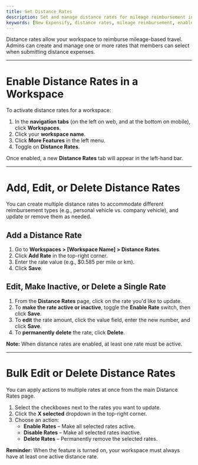 ```yaml
---
title: Set Distance Rates
description: Set and manage distance rates for mileage reimbursement in your Expensify workspace.
keywords: [New Expensify, distance rates, mileage reimbursement, enable distance rates, workspace settings, bulk edit rates]
---
```


Distance rates allow your workspace to reimburse mileage-based travel. Admins can create and manage one or more rates that members can select when submitting distance expenses.

---

# Enable Distance Rates in a Workspace

To activate distance rates for a workspace:

1. In the **navigation tabs** (on the left on web, and at the bottom on mobile), click **Workspaces**.
2. Click your **workspace name**.
3. Click **More Features** in the left menu.
4. Toggle on **Distance Rates**.

Once enabled, a new **Distance Rates** tab will appear in the left-hand bar.

---

# Add, Edit, or Delete Distance Rates

You can create multiple distance rates to accommodate different reimbursement types (e.g., personal vehicle vs. company vehicle), and update or remove them as needed.

## Add a Distance Rate

1. Go to **Workspaces > [Workspace Name] > Distance Rates**.
2. Click **Add Rate** in the top-right corner.
3. Enter the rate value (e.g., $0.585 per mile or km).
4. Click **Save**.

## Edit, Make Inactive, or Delete a Single Rate

1. From the **Distance Rates** page, click on the rate you'd like to update.
2. To **make the rate active or inactive**, toggle the **Enable Rate** switch, then click **Save**.
3. To **edit** the rate amount, click the value field, enter the new number, and click **Save**.
4. To **permanently delete** the rate, click **Delete**.

**Note:** When distance rates are enabled, at least one rate must be active.

---

# Bulk Edit or Delete Distance Rates

You can apply actions to multiple rates at once from the main Distance Rates page.

1. Select the checkboxes next to the rates you want to update.
2. Click the **X selected** dropdown in the top-right corner.
3. Choose an action:
   - **Enable Rates** – Make all selected rates active.
   - **Disable Rates** – Make all selected rates inactive.
   - **Delete Rates** – Permanently remove the selected rates.

**Reminder:** When the feature is turned on, your workspace must always have at least one active distance rate.

